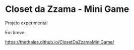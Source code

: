 # Closet da Zzama - Mini Game

Projeto experimental

Em breve


https://thethales.github.io/ClosetDaZzamaMiniGame/